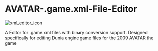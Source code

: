 # AVATAR-.game.xml-File-Editor
![xml_editor_icon](https://github.com/user-attachments/assets/6735a0a6-40df-40e8-baae-4e759592784d)

A Editor for .game.xml files with binary conversion support. Designed specifically for editing Dunia engine game files for the 2009 AVATAR the game
